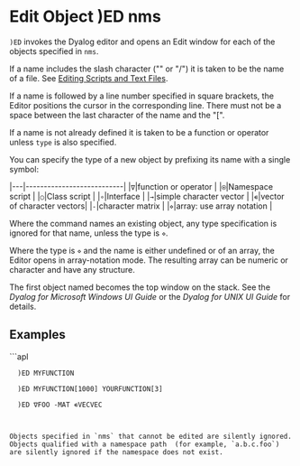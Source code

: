 




<h1 class="heading"><span class="name">Edit Object</span> <span class="command">)ED nms</span></h1>

`)ED` invokes the Dyalog editor and opens an Edit window for each of the objects specified in `nms`.

If a name includes the slash character  ("\" or "/") it is taken to be the name of a file. See [Editing Scripts and Text Files](../../../windows-ui-guide/editing-scripts-and-text-files).

If a name is followed by a line number specified in square brackets, the Editor positions the cursor in the corresponding line. There must not be a space between the last character of the name and the "[".

If a name is not already defined it is taken to be a function or operator unless `type` is also specified.

You can specify the type of a new object by prefixing its name with a single symbol:

|---|---------------------------|
|`∇`|function or operator       |
|`⍟`|Namespace script           |
|`○`|Class script               |
|`∘`|Interface                  |
|`→`|simple character vector    |
|`∊`|vector of character vectors|
|`-`|character matrix           |
|`⋄`|array: use array notation  |

Where the command names an existing object, any type specification is ignored for that name, unless the type is `⋄`.

Where the type is  `⋄` and the name is either undefined or of an array, the Editor opens in array-notation mode.
The resulting array can be numeric or character and have any structure.


The first object named becomes the top window on the stack.
See the *Dyalog for Microsoft Windows UI Guide* or the *Dyalog for UNIX UI Guide* for details.


<h2 class="example">Examples</h2>
```apl

      )ED MYFUNCTION

      )ED MYFUNCTION[1000] YOURFUNCTION[3]

      )ED ∇FOO -MAT ∊VECVEC

```


Objects specified in `nms` that cannot be edited are silently ignored. Objects qualified with a namespace path  (for example, `a.b.c.foo`) are silently ignored if the namespace does not exist.



